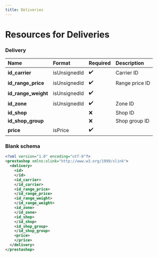 ```yaml
---
title: Deliveries
---
```


# Resources for Deliveries

### Delivery

|        Name         |    Format    | Required |  Description   |
| :------------------ | :----------- | :------- | :------------- |
| **id_carrier**      | isUnsignedId | ✔️       | Carrier ID     |
| **id_range_price**  | isUnsignedId | ✔️       | Range price ID |
| **id_range_weight** | isUnsignedId | ✔️       |                |
| **id_zone**         | isUnsignedId | ✔️       | Zone ID        |
| **id_shop**         |              | ❌        | Shop ID        |
| **id_shop_group**   |              | ❌        | Shop group ID  |
| **price**           | isPrice      | ✔️       |                |


### Blank schema

```xml
<?xml version="1.0" encoding="utf-8"?>
<prestashop xmlns:xlink="http://www.w3.org/1999/xlink">
  <delivery>
    <id>
    </id>
    <id_carrier>
    </id_carrier>
    <id_range_price>
    </id_range_price>
    <id_range_weight>
    </id_range_weight>
    <id_zone>
    </id_zone>
    <id_shop>
    </id_shop>
    <id_shop_group>
    </id_shop_group>
    <price>
    </price>
  </delivery>
</prestashop>
```

